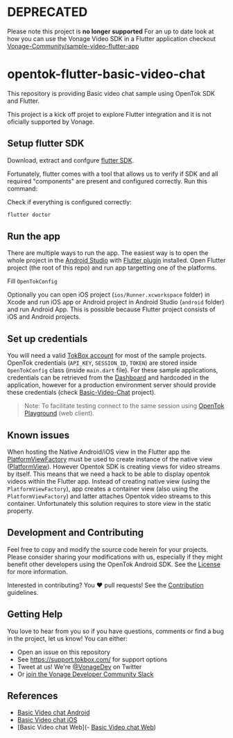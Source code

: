 # DEPRECATED 
Please note this project is **no longer supported** For an up to date look at how you can use the Vonage Video SDK in a Flutter application checkout [Vonage-Community/sample-video-flutter-app](https://github.com/Vonage-Community/sample-video-flutter-app)


# opentok-flutter-basic-video-chat

This repository is providing Basic video chat sample using OpenTok SDK and Flutter.

This project is a kick off projet to explore Flutter integration and it is not oficially supported by Vonage.

## Setup flutter SDK

Download, extract and confgure [flutter SDK](https://flutter.dev/docs/get-started/install).

Fortunately, flutter comes with a tool that allows us to verify if SDK and all required "components" are present and configured correctly. Run this command:

Check if everything is configured correctly:

```cmd
flutter doctor
```

## Run the app

There are multiple ways to run the app. The easiest way is to open the whole project in the [Android Studio](https://developer.android.com/studio) with [Flutter plugin](https://flutter.dev/docs/development/tools/android-studio) installed. Open Flutter project (the root of this repo) and run app targetting one of the platforms.

Fill `OpenTokConfig`

Optionally you can open iOS project (`ios/Runner.xcworkspace` folder) in Xcode and run iOS app or Android project in Android Studio (`android` folder) and run Android App. This is possible because Flutter project consists of iOS and Android projects.

## Set up credentials

You will need a valid [TokBox account](https://tokbox.com/account/user/signup) for most of the sample projects. OpenTok credentials (`API_KEY`, `SESSION_ID`, `TOKEN`) are stored inside `OpenTokConfig` class (inside `main.dart` file). For these sample applications, credentials can be retrieved from the [Dashboard](https://dashboard.tokbox.com/projects) and hardcoded in the application, however for a production environment server should provide these credentials (check [Basic-Video-Chat](/Basic-Video-Chat) project). 

> Note: To facilitate testing connect to the same session using [OpenTok Playground](https://tokbox.com/developer/tools/playground/) (web client).
## Known issues

When hosting the Native Android/iOS view in the Flutter app the [PlatformViewFactory](https://api.flutter.dev/javadoc/io/flutter/plugin/platform/PlatformViewFactory.html) must be used to create instance of the native view ([PlatformView](https://flutter.dev/docs/development/platform-integration/platform-views)). However Opentok SDK is creating views for video streams by itself. This means that we need a hack to be able to display opentok videos within the Flutter app. Instead of creating native view (using the `PlatformViewFactory`), app creates a container view (also using the `PlatformViewFactory`) and latter attaches Opentok video streams to this container. Unfortunately this solution requires to store view in the static property.

## Development and Contributing

Feel free to copy and modify the source code herein for your projects. Please consider sharing your modifications with us, especially if they might benefit other developers using the OpenTok Android SDK. See the [License](LICENSE) for more information.

Interested in contributing? You :heart: pull requests! See the 
[Contribution](CONTRIBUTING.md) guidelines.

## Getting Help

You love to hear from you so if you have questions, comments or find a bug in the project, let us know! You can either:

- Open an issue on this repository
- See <https://support.tokbox.com/> for support options
- Tweet at us! We're [@VonageDev](https://twitter.com/VonageDev) on Twitter
- Or [join the Vonage Developer Community Slack](https://developer.nexmo.com/community/slack)


## References

- [Basic Video chat Android](https://github.com/opentok/opentok-android-sdk-samples/tree/main/Basic-Video-Chat)
- [Basic Video chat iOS](https://github.com/opentok/opentok-ios-sdk-samples/tree/main/Basic-Video-Chat)
- [Basic Video chat Web](- [Basic Video chat Web](https://github.com/opentok/opentok-ios-sdk-samples/tree/main/Basic-Video-Chat))
